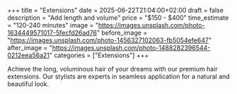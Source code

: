+++
title = "Extensions"
date = 2025-06-22T21:04:00+02:00
draft = false
description = "Add length and volume"
price = "$150 - $400"
time_estimate = "120-240 minutes"
image = "https://images.unsplash.com/photo-1634449571017-5fecfd26ad76"
before_image = "https://images.unsplash.com/photo-1456327102063-fb5054efe647"
after_image = "https://images.unsplash.com/photo-1488282396544-0212eea56a21"
categories = ["Extensions"]
+++

Achieve the long, voluminous hair of your dreams with our premium hair extensions. Our stylists are experts in seamless application for a natural and beautiful look.
